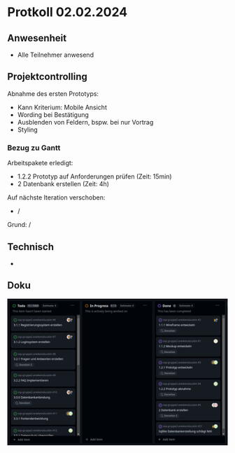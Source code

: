 # Protkoll 02.02.2024

## Anwesenheit

- Alle Teilnehmer anwesend

## Projektcontrolling

Abnahme des ersten Prototyps:
- Kann Kriterium: Mobile Ansicht
- Wording bei Bestätigung
- Ausblenden von Feldern, bspw. bei nur Vortrag
- Styling

### Bezug zu Gantt

Arbeitspakete erledigt:

- 1.2.2 Prototyp auf Anforderungen prüfen (Zeit: 15min)
- 2 Datenbank erstellen (Zeit: 4h)

Auf nächste Iteration verschoben:

- /

Grund: /

## Technisch

-

## Doku

![doku](../Kanban/Kanban-2024-02-16.png "Kanban")